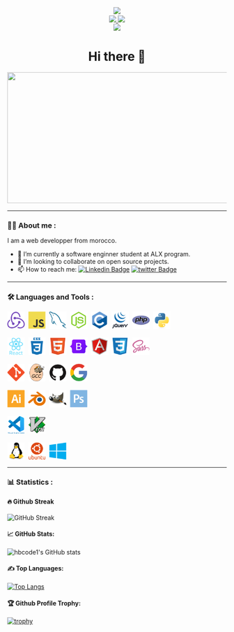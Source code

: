<div id = "header" align = "center">
	<img src="https://media.giphy.com/media/M9gbBd9nbDrOTu1Mqx/giphy.gif" width="100"/>
	<div id = "badges">
		<a href = "https://www.linkedin.com/in/elhoucine-bh">
			<img src = "https://img.shields.io/badge/LinkedIn-blue?logo=linkedin&logoColor=white&style=for-the-badge"/>
		</a>
		<a href = "https://twitter.com/hocinbaha20">
			<img src = "https://img.shields.io/badge/twitter-blue?logo=twitter&logoColor=white&style=for-the-badge"/>
		</a>
	</div>
	<img src = "https://komarev.com/ghpvc/?username=hbcode1&style=flat-square"/>
	<h1> Hi there 👋
	</h1>
</div>
<div align = "center">
	<img src="https://media.giphy.com/media/dWesBcTLavkZuG35MI/giphy.gif" width="600" height="300"/>
</div>

---

### :man_technologist: About me :
I am a web developper from morocco.

<!-- - 🔭 I’m currently working on ... 
- 🤔 I’m looking for help with ...
- ⚡ Fun fact: C is fun.-->
- 🌱 I’m currently a software enginner student at ALX program.
- 👯 I’m looking to collaborate on open source projects.
- 📫 How to reach me: [![Linkedin Badge](https://img.shields.io/badge/-@elhoucine-blue?style=flat&logo=Linkedin&logoColor=white)](https://www.linkedin.com/in/elhoucine-bh) [![twitter Badge](https://img.shields.io/badge/-@hocinebaha20-blue?style=flat&logo=twitter&logoColor=white)](https://twitter.com/hocinbaha20)


---

### :hammer_and_wrench: Languages and Tools :

<div>
	<img src="https://github.com/devicons/devicon/blob/master/icons/redux/redux-original.svg" title="Redux" alt="Redux " width="40" height="40"/>&nbsp;
	<img src="https://github.com/devicons/devicon/blob/master/icons/javascript/javascript-original.svg" title="JavaScript" alt="JavaScript" width="40" height="40"/>&nbsp;
	<img src="https://github.com/devicons/devicon/blob/master/icons/mysql/mysql-original.svg" title="MySQL"  alt="MySQL" width="40" height="40"/>&nbsp;
	<img src="https://github.com/devicons/devicon/blob/master/icons/nodejs/nodejs-original.svg" title="NodeJS" alt="NodeJS" width="40" height="40"/>&nbsp;
	<img src="https://github.com/devicons/devicon/blob/master/icons/c/c-original.svg" title="c" **alt="c" width="40" height="40"/>&nbsp;
	<img src="https://github.com/devicons/devicon/blob/master/icons/jquery/jquery-original-wordmark.svg" title="jquery" **alt="jquery" width="40" height="40"/>&nbsp;
	<img src="https://github.com/devicons/devicon/blob/master/icons/php/php-original.svg" title="php" **alt="php" width="40" height="40"/>&nbsp;
	<img src="https://github.com/devicons/devicon/blob/master/icons/python/python-original.svg" title="python" **alt="python" width="40" height="40"/>&nbsp;
</div>
<br/>
<div>
	<img src="https://github.com/devicons/devicon/blob/master/icons/react/react-original-wordmark.svg" title="React" alt="React" width="40" height="40"/>&nbsp;
	<img src="https://github.com/devicons/devicon/blob/master/icons/css3/css3-plain-wordmark.svg"  title="CSS3" alt="CSS" width="40" height="40"/>&nbsp;
	<img src="https://github.com/devicons/devicon/blob/master/icons/html5/html5-original.svg" title="HTML5" alt="HTML" width="40" height="40"/>&nbsp;
	<img src="https://github.com/devicons/devicon/blob/master/icons/bootstrap/bootstrap-original.svg" title="bootstrap" **alt="bootstrap" width="40" height="40"/>&nbsp;
	<img src="https://github.com/devicons/devicon/blob/master/icons/angularjs/angularjs-original.svg" title="angularjs" **alt="angularjs" width="40" height="40"/>&nbsp;
	<img src="https://github.com/devicons/devicon/blob/master/icons/css3/css3-original.svg" title="css3" **alt="css3" width="40" height="40"/>&nbsp;
	<img src="https://github.com/devicons/devicon/blob/master/icons/sass/sass-original.svg" title="sass" **alt="sass" width="40" height="40"/>&nbsp;
</div>
<br/>
<div>
	<img src="https://github.com/devicons/devicon/blob/master/icons/git/git-original.svg" title="Git" **alt="Git" width="40" height="40"/>&nbsp;
	<img src="https://github.com/devicons/devicon/blob/master/icons/gcc/gcc-original.svg" title="gcc" **alt="gcc" width="40" height="40"/>&nbsp;
	<img src="https://github.com/devicons/devicon/blob/master/icons/github/github-original.svg" title="github" **alt="github" width="40" height="40" bgcolor="white"/>&nbsp;
	<img src="https://github.com/devicons/devicon/blob/master/icons/google/google-original.svg" title="google" **alt="google" width="40" height="40"/>&nbsp;
</div>
<br/>
<div>
	<img src="https://github.com/devicons/devicon/blob/master/icons/illustrator/illustrator-plain.svg" title="illustrator" **alt="illustrator" width="40" height="40"/>&nbsp;
	<img src="https://github.com/devicons/devicon/blob/master/icons/blender/blender-original.svg" title="blender" **alt="blender" width="40" height="40"/>&nbsp;
	<img src="https://github.com/devicons/devicon/blob/master/icons/gimp/gimp-original.svg" title="gimp" **alt="gimp" width="40" height="40"/>&nbsp;
	<img src="https://github.com/devicons/devicon/blob/master/icons/photoshop/photoshop-plain.svg" title="photoshop" **alt="photoshop" width="40" height="40"/>&nbsp;
</div>
<br/>
<div>
	<img src="https://github.com/devicons/devicon/blob/master/icons/vscode/vscode-original-wordmark.svg" title="vscode" **alt="vscode" width="40" height="40"/>&nbsp;
	<img src="https://github.com/devicons/devicon/blob/master/icons/vim/vim-original.svg" title="vim" **alt="vim" width="40" height="40"/>&nbsp;
</div>
<br/>
<div>
	<img src="https://github.com/devicons/devicon/blob/master/icons/linux/linux-original.svg" title="linux" **alt="linux" width="40" height="40"/>&nbsp;
	<img src="https://github.com/devicons/devicon/blob/master/icons/ubuntu/ubuntu-plain-wordmark.svg" title="ubuntu" **alt="ubuntu" width="40" height="40"/>&nbsp;
	<img src="https://github.com/devicons/devicon/blob/master/icons/windows8/windows8-original.svg" title="windows" **alt="windows" width="40" height="40"/>&nbsp;
</div>

---

### :bar_chart: Statistics :

#### :fire: Github Streak

![GitHub Streak](https://github-readme-streak-stats.herokuapp.com?user=hbcode1&exclude_days=Sun&card_width=540&hide_border=falsw)
<br/>

#### :chart_with_upwards_trend: GitHub Stats:

![hbcode1's GitHub stats](https://github-readme-stats-ruby-one.vercel.app/api?username=hbcode1&show_icons=true&theme=dark&hide_border=falsw&count_private=true)
<br/>

#### :writing_hand: Top Languages:

[![Top Langs](https://github-readme-stats-ruby-one.vercel.app/api/top-langs/?username=hbcode1&layout=compact&langs_count=10)](https://github.com/hbcode1/)
<br/>

#### :trophy: Github Profile Trophy: 
 [![trophy](https://github-profile-trophy.vercel.app/?username=hbcode1&row=1)](https://github.com/hbcode1)
